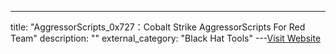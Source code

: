 ---
title: "AggressorScripts_0x727：Cobalt Strike AggressorScripts For Red Team"
description: ""
external_category: "Black Hat Tools"
---[Visit Website](https://github.com/0x727/AggressorScripts_0x727)

